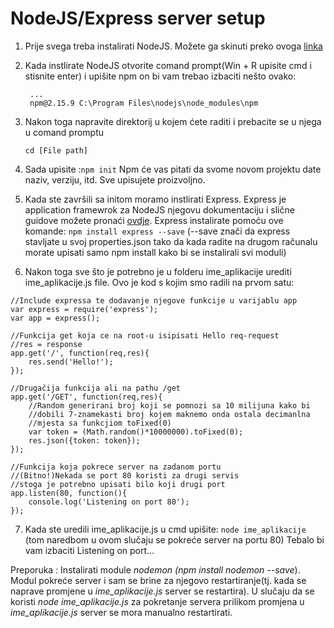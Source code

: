 
NodeJS/Express server setup
===================

1. Prije svega treba instalirati NodeJS. Možete ga skinuti preko ovoga [linka ](https://nodejs.org/dist/v4.5.0/node-v4.5.0-x64.msi)

2. Kada instlirate NodeJS otvorite comand prompt(Win + R upisite cmd i stisnite enter) i upišite npm on bi vam trebao izbaciti nešto ovako: 
	
		...
		npm@2.15.9 C:\Program Files\nodejs\node_modules\npm
		

3. Nakon toga napravite direktorij u kojem ćete raditi i prebacite se u njega u comand promptu
	
	```cd [File path]```

4. Sada upisite :```npm init``` Npm će vas pitati da svome novom projektu date naziv, verziju, itd. Sve upisujete proizvoljno.

5. Kada ste završili sa initom moramo instlirati Express. Express je application framewrok za NodeJS njegovu dokumentaciju i slične guidove možete pronaći [ovdje](http://expressjs.com/en/guide/routing.html). Express instalirate pomoću ove komande: ```npm install express --save``` (--save znači da express stavljate u svoj properties.json tako da kada radite na drugom računalu morate upisati samo npm install kako bi se instalirali svi moduli)


6. Nakon toga sve što je potrebno je u folderu ime_aplikacije urediti ime_aplikacije.js file. Ovo je kod s kojim smo radili na prvom satu: 

~~~~    
//Include expressa te dodavanje njegove funkcije u varijablu app
var express = require('express');
var app = express();

//Funkcija get koja ce na root-u isipisati Hello req-request 
//res = response
app.get('/', function(req,res){
	res.send('Hello!');
});

//Drugačija funkcija ali na pathu /get
app.get('/GET', function(req,res){
	//Random generirani broj koji se pomnozi sa 10 milijuna kako bi 
	//dobili 7-znamekasti broj kojem maknemo onda ostala decimanlna
	//mjesta sa funkcjiom toFixed(0)
	var token = (Math.random()*10000000).toFixed(0);
	res.json({token: token});
});

//Funkcija koja pokrece server na zadanom portu
//(Bitno!)Nekada se port 80 koristi za drugi servis 
//stoga je potrebno upisati bilo koji drugi port 
app.listen(80, function(){
	console.log('Listening on port 80');
});
~~~~ 

7.  Kada ste uredili ime_aplikacije.js u cmd upišite: ```node ime_aplikacije``` (tom naredbom u ovom slučaju se pokreće server na portu 80) 
Tebalo bi vam izbaciti Listening on port...

Preporuka : Instalirati module *nodemon (npm install nodemon --save*). Modul pokreće server i sam se brine za njegovo restartiranje(tj. kada se naprave promjene u *ime_aplikacije.js* server se restartira). U slučaju da se koristi *node ime_aplikacije.js* za pokretanje servera prilikom promjena u *ime_aplikacije.js* server se mora manualno restartirati.

	

